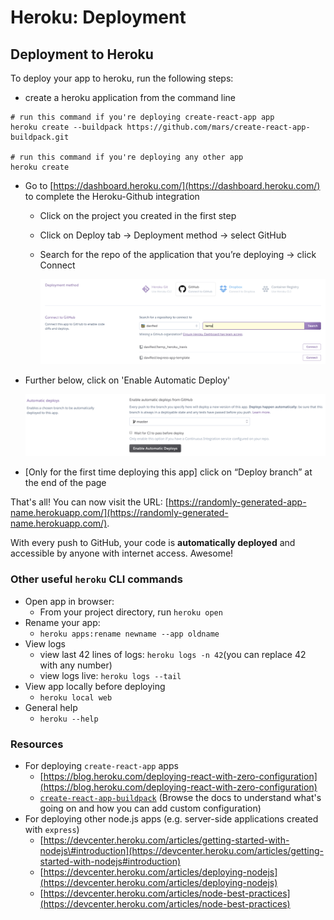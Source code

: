 # Heroku: Deployment

## Deployment to Heroku

To deploy your app to heroku, run the following steps:

* create a heroku application from the command line

```text
# run this command if you're deploying create-react-app app
heroku create --buildpack https://github.com/mars/create-react-app-buildpack.git

# run this command if you're deploying any other app
heroku create
```

* Go to [https://dashboard.heroku.com/](https://dashboard.heroku.com/) to complete the Heroku-Github integration
  * Click on the project you created in the first step
  * Click on Deploy tab → Deployment method → select GitHub
  * Search for the repo of the application that you’re deploying → click Connect

    ![heroku\_connect\_github](../../.gitbook/assets/heroku_connect_github.png)
* Further below, click on 'Enable Automatic Deploy'

  ![heroku\_no\_ci](../../.gitbook/assets/heroku_no_ci.png)

* \[Only for the first time deploying this app\] click on “Deploy branch” at the end of the page

That's all! You can now visit the URL: [https://randomly-generated-app-name.herokuapp.com/](https://randomly-generated-name.herokuapp.com/).

With every push to GitHub, your code is **automatically deployed** and accessible by anyone with internet access. Awesome!

### Other useful `heroku` CLI commands

* Open app in browser:
  * From your project directory, run `heroku open`
* Rename your app:
  * `heroku apps:rename newname --app oldname`
* View logs
  * view last 42 lines of logs: `heroku logs -n 42`\(you can replace 42 with any number\)
  * view logs live: `heroku logs --tail`
* View app locally before deploying
  * `heroku local web`
* General help
  * `heroku --help`

### Resources

* For deploying `create-react-app` apps
  * [https://blog.heroku.com/deploying-react-with-zero-configuration](https://blog.heroku.com/deploying-react-with-zero-configuration)
  * [`create-react-app-buildpack`](https://github.com/mars/create-react-app-buildpack) \(Browse the docs to understand what's going on and how you can add custom configuration\)
* For deploying other node.js apps \(e.g. server-side applications created with `express`\)
  * [https://devcenter.heroku.com/articles/getting-started-with-nodejs\#introduction](https://devcenter.heroku.com/articles/getting-started-with-nodejs#introduction)
  * [https://devcenter.heroku.com/articles/deploying-nodejs](https://devcenter.heroku.com/articles/deploying-nodejs)
  * [https://devcenter.heroku.com/articles/node-best-practices](https://devcenter.heroku.com/articles/node-best-practices)

